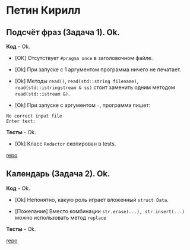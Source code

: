 # Петин Кирилл

## Подсчёт фраз (Задача 1). Ok.

**Код** - Ok.

- [OK] Отсутствует `#pragma once` в заголовочном файле.

- [Ok] При запуске с 1 аргументом программа ничего не печатает.

- [Ok] Методы `read()`, `read(std::string filename)`, `read(std::istringstream & ss)` стоит заменить одним методом `read(std::istream &)`. 

- [Ok] При запуске с аргументом `-`, программа пишет:
```
No correct input file
Enter text:
```

**Тесты** - Ok.

- [Ok] Класс `Redactor` скопирован в tests.

[repo](https://bitbucket.org/petin_oop/task1.git)

## Календарь (Задача 2). Ok.

**Код** - Ok.

- [Ok] Непонятно, какую роль играет вложенный `struct Data`.

- [Пожелание] Вместо комбинации `str.erase(...), str.insert(...)` можно использовать метод `replace`

**Тесты** - Ok.

[repo](https://bitbucket.org/petin_oop/task2)
